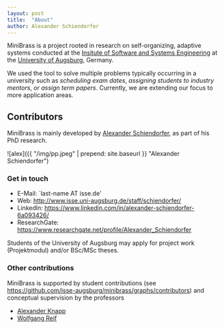 ```yaml
---
layout: post
title:  "About"
author: Alexander Schiendorfer
---
```

MiniBrass is a project rooted in research on self-organizing, adaptive systems conducted at the [Insitute of Software and Systems Engineering](http://www.isse.de) at the [University of Augsburg](http://www.uni-augsburg.de/), Germany. 

We used the tool to solve multiple problems typically occurring in a university such as *scheduling exam dates*, *assigning students to industry mentors*, or *assign term papers*. Currently, we are extending our focus to more application areas.

## Contributors  

MiniBrass is mainly developed by [Alexander Schiendorfer](http://www.isse.uni-augsburg.de/staff/schiendorfer/), as part of his PhD research.

![alex]({{ "/img/pp.jpeg" | prepend: site.baseurl }} "Alexander Schiendorfer") 

### Get in touch 

* E-Mail: `last-name AT isse.de'
* Web: <http://www.isse.uni-augsburg.de/staff/schiendorfer/>
* LinkedIn: <https://www.linkedin.com/in/alexander-schiendorfer-6a093426/>
* ResearchGate: <https://www.researchgate.net/profile/Alexander_Schiendorfer>

Students of the University of Augsburg may apply for project work (Projektmodul) and/or BSc/MSc theses.

### Other contributions
MiniBrass is supported by student contributions (see <https://github.com/isse-augsburg/minibrass/graphs/contributors>) and conceptual supervision by the professors

* [Alexander Knapp](https://www.isse.uni-augsburg.de/staff/knapp/)
* [Wolfgang Reif](https://www.isse.uni-augsburg.de/staff/reif/) 
